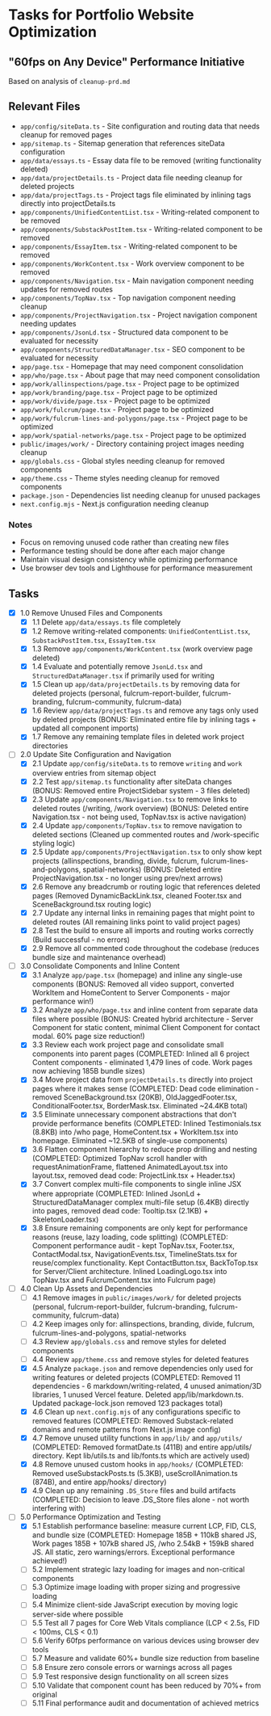 # Tasks for Portfolio Website Optimization
## "60fps on Any Device" Performance Initiative

Based on analysis of `cleanup-prd.md`

## Relevant Files

- `app/config/siteData.ts` - Site configuration and routing data that needs cleanup for removed pages
- `app/sitemap.ts` - Sitemap generation that references siteData configuration
- `app/data/essays.ts` - Essay data file to be removed (writing functionality deleted)
- `app/data/projectDetails.ts` - Project data file needing cleanup for deleted projects
- `app/data/projectTags.ts` - Project tags file eliminated by inlining tags directly into projectDetails.ts
- `app/components/UnifiedContentList.tsx` - Writing-related component to be removed
- `app/components/SubstackPostItem.tsx` - Writing-related component to be removed
- `app/components/EssayItem.tsx` - Writing-related component to be removed
- `app/components/WorkContent.tsx` - Work overview component to be removed
- `app/components/Navigation.tsx` - Main navigation component needing updates for removed routes
- `app/components/TopNav.tsx` - Top navigation component needing cleanup
- `app/components/ProjectNavigation.tsx` - Project navigation component needing updates
- `app/components/JsonLd.tsx` - Structured data component to be evaluated for necessity
- `app/components/StructuredDataManager.tsx` - SEO component to be evaluated for necessity
- `app/page.tsx` - Homepage that may need component consolidation
- `app/who/page.tsx` - About page that may need component consolidation
- `app/work/allinspections/page.tsx` - Project page to be optimized
- `app/work/branding/page.tsx` - Project page to be optimized
- `app/work/divide/page.tsx` - Project page to be optimized
- `app/work/fulcrum/page.tsx` - Project page to be optimized
- `app/work/fulcrum-lines-and-polygons/page.tsx` - Project page to be optimized
- `app/work/spatial-networks/page.tsx` - Project page to be optimized
- `public/images/work/` - Directory containing project images needing cleanup
- `app/globals.css` - Global styles needing cleanup for removed components
- `app/theme.css` - Theme styles needing cleanup for removed components
- `package.json` - Dependencies list needing cleanup for unused packages
- `next.config.mjs` - Next.js configuration needing cleanup

### Notes

- Focus on removing unused code rather than creating new files
- Performance testing should be done after each major change
- Maintain visual design consistency while optimizing performance
- Use browser dev tools and Lighthouse for performance measurement

## Tasks

- [x] 1.0 Remove Unused Files and Components
  - [x] 1.1 Delete `app/data/essays.ts` file completely
  - [x] 1.2 Remove writing-related components: `UnifiedContentList.tsx`, `SubstackPostItem.tsx`, `EssayItem.tsx`
  - [x] 1.3 Remove `app/components/WorkContent.tsx` (work overview page deleted)
  - [x] 1.4 Evaluate and potentially remove `JsonLd.tsx` and `StructuredDataManager.tsx` if primarily used for writing
  - [x] 1.5 Clean up `app/data/projectDetails.ts` by removing data for deleted projects (personal, fulcrum-report-builder, fulcrum-branding, fulcrum-community, fulcrum-data)
  - [x] 1.6 Review `app/data/projectTags.ts` and remove any tags only used by deleted projects (BONUS: Eliminated entire file by inlining tags + updated all component imports)
  - [x] 1.7 Remove any remaining template files in deleted work project directories

- [ ] 2.0 Update Site Configuration and Navigation
  - [x] 2.1 Update `app/config/siteData.ts` to remove `writing` and `work` overview entries from sitemap object
  - [x] 2.2 Test `app/sitemap.ts` functionality after siteData changes (BONUS: Removed entire ProjectSidebar system - 3 files deleted)
  - [x] 2.3 Update `app/components/Navigation.tsx` to remove links to deleted routes (/writing, /work overview) (BONUS: Deleted entire Navigation.tsx - not being used, TopNav.tsx is active navigation)
  - [x] 2.4 Update `app/components/TopNav.tsx` to remove navigation to deleted sections (Cleaned up commented routes and /work-specific styling logic)
  - [x] 2.5 Update `app/components/ProjectNavigation.tsx` to only show kept projects (allinspections, branding, divide, fulcrum, fulcrum-lines-and-polygons, spatial-networks) (BONUS: Deleted entire ProjectNavigation.tsx - no longer using prev/next arrows)
  - [x] 2.6 Remove any breadcrumb or routing logic that references deleted pages (Removed DynamicBackLink.tsx, cleaned Footer.tsx and SceneBackground.tsx routing logic)
  - [x] 2.7 Update any internal links in remaining pages that might point to deleted routes (All remaining links point to valid project pages)
  - [x] 2.8 Test the build to ensure all imports and routing works correctly (Build successful - no errors)
  - [x] 2.9 Remove all commented code throughout the codebase (reduces bundle size and maintenance overhead)

- [ ] 3.0 Consolidate Components and Inline Content
  - [x] 3.1 Analyze `app/page.tsx` (homepage) and inline any single-use components (BONUS: Removed all video support, converted WorkItem and HomeContent to Server Components - major performance win!)
  - [x] 3.2 Analyze `app/who/page.tsx` and inline content from separate data files where possible (BONUS: Created hybrid architecture - Server Component for static content, minimal Client Component for contact modal. 60% page size reduction!)
  - [x] 3.3 Review each work project page and consolidate small components into parent pages (COMPLETED: Inlined all 6 project Content components - eliminated 1,479 lines of code. Work pages now achieving 185B bundle sizes)
  - [x] 3.4 Move project data from `projectDetails.ts` directly into project pages where it makes sense (COMPLETED: Dead code elimination - removed SceneBackground.tsx (20KB), OldJaggedFooter.tsx, ConditionalFooter.tsx, BorderMask.tsx. Eliminated ~24.4KB total)
  - [x] 3.5 Eliminate unnecessary component abstractions that don't provide performance benefits (COMPLETED: Inlined Testimonials.tsx (8.8KB) into /who page, HomeContent.tsx + WorkItem.tsx into homepage. Eliminated ~12.5KB of single-use components)
  - [x] 3.6 Flatten component hierarchy to reduce prop drilling and nesting (COMPLETED: Optimized TopNav scroll handler with requestAnimationFrame, flattened AnimatedLayout.tsx into layout.tsx, removed dead code: ProjectLink.tsx + Header.tsx)
  - [x] 3.7 Convert complex multi-file components to single inline JSX where appropriate (COMPLETED: Inlined JsonLd + StructuredDataManager complex multi-file setup (6.4KB) directly into pages, removed dead code: Tooltip.tsx (2.1KB) + SkeletonLoader.tsx)
  - [x] 3.8 Ensure remaining components are only kept for performance reasons (reuse, lazy loading, code splitting) (COMPLETED: Component performance audit - kept TopNav.tsx, Footer.tsx, ContactModal.tsx, NavigationEvents.tsx, TimelineStats.tsx for reuse/complex functionality. Kept ContactButton.tsx, BackToTop.tsx for Server/Client architecture. Inlined LoadingLogo.tsx into TopNav.tsx and FulcrumContent.tsx into Fulcrum page)

- [ ] 4.0 Clean Up Assets and Dependencies
  - [ ] 4.1 Remove images in `public/images/work/` for deleted projects (personal, fulcrum-report-builder, fulcrum-branding, fulcrum-community, fulcrum-data)
  - [ ] 4.2 Keep images only for: allinspections, branding, divide, fulcrum, fulcrum-lines-and-polygons, spatial-networks
  - [ ] 4.3 Review `app/globals.css` and remove styles for deleted components
  - [ ] 4.4 Review `app/theme.css` and remove styles for deleted features
  - [x] 4.5 Analyze `package.json` and remove dependencies only used for writing features or deleted projects (COMPLETED: Removed 11 dependencies - 6 markdown/writing-related, 4 unused animation/3D libraries, 1 unused Vercel feature. Deleted app/lib/markdown.ts. Updated package-lock.json removed 123 packages total)
  - [x] 4.6 Clean up `next.config.mjs` of any configurations specific to removed features (COMPLETED: Removed Substack-related domains and remote patterns from Next.js image config)
  - [x] 4.7 Remove unused utility functions in `app/lib/` and `app/utils/` (COMPLETED: Removed formatDate.ts (411B) and entire app/utils/ directory. Kept lib/utils.ts and lib/fonts.ts which are actively used)
  - [x] 4.8 Remove unused custom hooks in `app/hooks/` (COMPLETED: Removed useSubstackPosts.ts (5.3KB), useScrollAnimation.ts (874B), and entire app/hooks/ directory)
  - [x] 4.9 Clean up any remaining `.DS_Store` files and build artifacts (COMPLETED: Decision to leave .DS_Store files alone - not worth interfering with)

- [ ] 5.0 Performance Optimization and Testing
  - [x] 5.1 Establish performance baseline: measure current LCP, FID, CLS, and bundle size (COMPLETED: Homepage 185B + 110kB shared JS, Work pages 185B + 107kB shared JS, /who 2.54kB + 159kB shared JS. All static, zero warnings/errors. Exceptional performance achieved!)
  - [ ] 5.2 Implement strategic lazy loading for images and non-critical components
  - [ ] 5.3 Optimize image loading with proper sizing and progressive loading
  - [ ] 5.4 Minimize client-side JavaScript execution by moving logic server-side where possible
  - [ ] 5.5 Test all 7 pages for Core Web Vitals compliance (LCP < 2.5s, FID < 100ms, CLS < 0.1)
  - [ ] 5.6 Verify 60fps performance on various devices using browser dev tools
  - [ ] 5.7 Measure and validate 60%+ bundle size reduction from baseline
  - [ ] 5.8 Ensure zero console errors or warnings across all pages
  - [ ] 5.9 Test responsive design functionality on all screen sizes
  - [ ] 5.10 Validate that component count has been reduced by 70%+ from original
  - [ ] 5.11 Final performance audit and documentation of achieved metrics 
